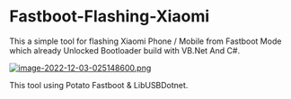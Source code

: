 # Fastboot-Flashing-Xiaomi
This a simple tool for flashing Xiaomi Phone / Mobile from Fastboot Mode which already Unlocked Bootloader build with VB.Net And C#.

[![image-2022-12-03-025148600.png](https://i.postimg.cc/1R8z8SQj/image-2022-12-03-025148600.png)](https://postimg.cc/G91RfZ9F)

This tool using Potato Fastboot & LibUSBDotnet.